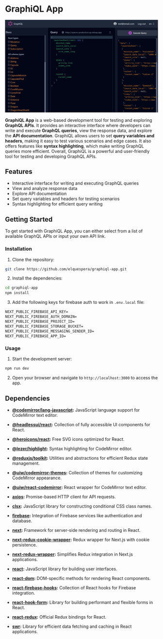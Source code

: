 # GraphiQL App

<img src="public/screenshot.png" alt="screenshot"/>

**GraphiQL App** is a web-based development tool for testing and exploring **GraphQL APIs**. It provides an interactive interface where developers can write and execute **GraphQL queries**, view the response data, and explore the **API documentation**. GraphiQL allows users to set **query variables and headers**, making it easy to test various scenarios and edge cases. It also offers features like **syntax highlighting**, which make writing GraphQL queries more efficient. Overall, GraphiQL is a powerful and user-friendly tool for testing and developing GraphQL APIs.

## Features

- Interactive interface for writing and executing GraphQL queries
- View and analyze response data
- Explore API documentation
- Set query variables and headers for testing scenarios
- Syntax highlighting for efficient query writing

## Getting Started

To get started with GraphiQL App, you can either select from a list of available GraphQL APIs or input your own API link.

### Installation

1. Clone the repository:

```bash
git clone https://github.com/elquespera/graphiql-app.git
```

2. Install the dependencies:

```bash
cd graphiql-app
npm install
```

3. Add the following keys for firebase auth to work in `.env.local` file:

```env
NEXT_PUBLIC_FIREBASE_API_KEY=
NEXT_PUBLIC_FIREBASE_AUTH_DOMAIN=
NEXT_PUBLIC_FIREBASE_PROJECT_ID=
NEXT_PUBLIC_FIREBASE_STORAGE_BUCKET=
NEXT_PUBLIC_FIREBASE_MESSAGING_SENDER_ID=
NEXT_PUBLIC_FIREBASE_APP_ID=
```

### Usage

1. Start the development server:

```bash
npm run dev
```

2. Open your browser and navigate to `http://localhost:3000` to access the app.

## Dependencies

- **[@codemirror/lang-javascript](https://www.npmjs.com/package/@codemirror/lang-javascript):** JavaScript language support for CodeMirror text editor.

- **[@headlessui/react](https://www.npmjs.com/package/@headlessui/react):** Collection of fully accessible UI components for React.

- **[@heroicons/react](https://www.npmjs.com/package/@heroicons/react):** Free SVG icons optimized for React.

- **[@lezer/highlight](https://www.npmjs.com/package/@lezer/highlight):** Syntax highlighting for CodeMirror editor.

- **[@reduxjs/toolkit](https://www.npmjs.com/package/@reduxjs/toolkit):** Utilities and abstractions for efficient Redux state management.

- **[@uiw/codemirror-themes](https://www.npmjs.com/package/@uiw/codemirror-themes):** Collection of themes for customizing CodeMirror appearance.

- **[@uiw/react-codemirror](https://www.npmjs.com/package/@uiw/react-codemirror):** React wrapper for CodeMirror text editor.

- **[axios](https://www.npmjs.com/package/axios):** Promise-based HTTP client for API requests.

- **[clsx](https://www.npmjs.com/package/clsx):** JavaScript library for constructing conditional CSS class names.

- **[firebase](https://www.npmjs.com/package/firebase):** Integration of Firebase services like authentication and database.

- **[next](https://www.npmjs.com/package/next):** Framework for server-side rendering and routing in React.

- **[next-redux-cookie-wrapper](https://www.npmjs.com/package/next-redux-cookie-wrapper):** Redux wrapper for Next.js with cookie persistence.

- **[next-redux-wrapper](https://www.npmjs.com/package/next-redux-wrapper):** Simplifies Redux integration in Next.js applications.

- **[react](https://www.npmjs.com/package/react):** JavaScript library for building user interfaces.

- **[react-dom](https://www.npmjs.com/package/react-dom):** DOM-specific methods for rendering React components.

- **[react-firebase-hooks](https://www.npmjs.com/package/react-firebase-hooks):** Collection of React hooks for Firebase integration.

- **[react-hook-form](https://www.npmjs.com/package/react-hook-form):** Library for building performant and flexible forms in React.

- **[react-redux](https://www.npmjs.com/package/react-redux):** Official Redux bindings for React.

- **[swr](https://www.npmjs.com/package/swr):** Library for efficient data fetching and caching in React applications.
